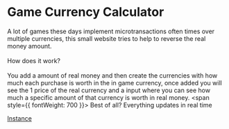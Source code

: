 # Game Currency Calculator

A lot of games these days implement microtransactions often times over
multiple currencies, this small website tries to help to reverse the
real money amount.
<br /> <br />
How does it work?
<br /> <br />
You add a amount of real money and then create the currencies with how
much each purchase is worth in the in game currency, once added you
will see the 1 price of the real currency and a input where you can
see how much a specific amount of that currency is worth in real
money.
<span style={{ fontWeight: 700 }}>
Best of all? Everything updates in real time
</span>

[Instance](https://www.game-currency.org/)